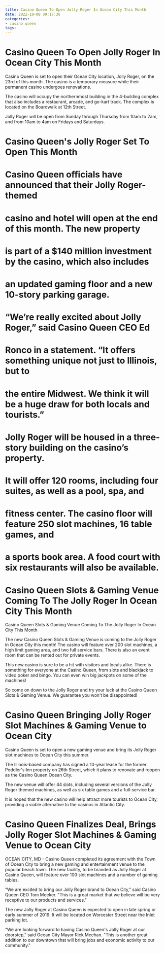 ```yaml
---
title: Casino Queen To Open Jolly Roger In Ocean City This Month
date: 2022-10-08 00:17:38
categories:
- casino queen
tags:
---
```



#  Casino Queen To Open Jolly Roger In Ocean City This Month

 Casino Queen is set to open their Ocean City location, Jolly Roger, on the 23rd of this month. The casino is a temporary measure while their permanent casino undergoes renovations.

The casino will occupy the northernmost building in the 4-building complex that also includes a restaurant, arcade, and go-kart track. The complex is located on the Boardwalk at 12th Street.

Jolly Roger will be open from Sunday through Thursday from 10am to 2am, and from 10am to 4am on Fridays and Saturdays.

#  Casino Queen's Jolly Roger Set To Open This Month

# Casino Queen officials have announced that their Jolly Roger-themed

# casino and hotel will open at the end of this month. The new property

# is part of a $140 million investment by the casino, which also includes

# an updated gaming floor and a new 10-story parking garage.

# “We’re really excited about Jolly Roger,” said Casino Queen CEO Ed

# Ronco in a statement. “It offers something unique not just to Illinois, but to

# the entire Midwest. We think it will be a huge draw for both locals and tourists.”

# Jolly Roger will be housed in a three-story building on the casino’s property.

# It will offer 120 rooms, including four suites, as well as a pool, spa, and

# fitness center. The casino floor will feature 250 slot machines, 16 table games, and

# a sports book area. A food court with six restaurants will also be available.

#  Casino Queen Slots & Gaming Venue Coming To The Jolly Roger In Ocean City This Month

Casino Queen Slots & Gaming Venue Coming To The Jolly Roger In Ocean City This Month

The new Casino Queen Slots & Gaming Venue is coming to the Jolly Roger in Ocean City this month! The casino will feature over 200 slot machines, a high limit gaming area, and two full service bars. There is also an event room that can be rented out for private events.

This new casino is sure to be a hit with visitors and locals alike. There is something for everyone at the Casino Queen, from slots and blackjack to video poker and bingo. You can even win big jackpots on some of the machines!

So come on down to the Jolly Roger and try your luck at the Casino Queen Slots & Gaming Venue. We guarantee you won't be disappointed!

#  Casino Queen Bringing Jolly Roger Slot Machines & Gaming Venue to Ocean City

Casino Queen is set to open a new gaming venue and bring its Jolly Roger slot machines to Ocean City this summer.

The Illinois-based company has signed a 10-year lease for the former Peddler's Inn property on 26th Street, which it plans to renovate and reopen as the Casino Queen Ocean City.

The new venue will offer 44 slots, including several versions of the Jolly Roger themed machines, as well as six table games and a full-service bar.

It is hoped that the new casino will help attract more tourists to Ocean City, providing a viable alternative to the casinos in Atlantic City.

#  Casino Queen Finalizes Deal, Brings Jolly Roger Slot Machines & Gaming Venue to Ocean City

OCEAN CITY, MD - Casino Queen completed its agreement with the Town of Ocean City to bring a new gaming and entertainment venue to the popular beach town. The new facility, to be branded as Jolly Roger at Casino Queen, will feature over 100 slot machines and a number of gaming tables.

"We are excited to bring our Jolly Roger brand to Ocean City," said Casino Queen CEO Tom Meeker. "This is a great market that we believe will be very receptive to our products and services."

The new Jolly Roger at Casino Queen is expected to open in late spring or early summer of 2019. It will be located on Worcester Street near the Inlet parking lot.

"We are looking forward to having Casino Queen's Jolly Roger at our doorstep," said Ocean City Mayor Rick Meehan. "This is another great addition to our downtown that will bring jobs and economic activity to our community."